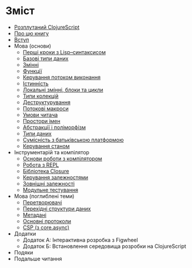 # Зміст

* [Розплутаний ClojureScript](./README.md)
* [Про цю книгу](./manuscript/01-About-this-book.md)
* [Вступ](./manuscript/02-Introduction.md)
* Мова (основи)
  * [Перші кроки з Lisp–синтаксисом](./manuscript/03-01-First-steps-with-Lisp-syntax.md)
  * [Базові типи даних](./manuscript/03-02-The-base-data-types.md)
  * [Змінні](./manuscript/03-03-Vars.md)
  * [Функції](./manuscript/03-04-Functions.md)
  * [Керування потоком виконання](./manuscript/03-05-Flow-control.md)
  * [Істинність](./manuscript/03-06-Truthiness.md)
  * [Локальні змінні, блоки та цикли](./manuscript/03-07-Locals-Blocks-and-Loops.md)
  * [Типи колекцій](./manuscript/03-08-Collection-types.md)
  * [Деструктурування](./manuscript/03-09-Destructuring.md)
  * [Потокові макроси](./manuscript/03-10-Threading-Macros.md)
  * [Умови читача](./manuscript/03-11-Reader-Conditionals.md)
  * [Простори імен](./manuscript/03-12-Namespaces.md)
  * [Абстракції і поліморфізм](./manuscript/03-13-Abstractions-and-Polymorphism.md)
  * [Типи даних](./manuscript/03-14-Data-types.md)
  * [Сумісність з батьківською платформою](./manuscript/03-15-Host-interoperability.md)
  * [Керування станом](./manuscript/03-16-State-management.md)
* Інструментарій та компілятор
  * [Основи роботи з компілятором](./manuscript/04-01-Getting-Started-with-the-Compiler.md)
  * [Робота з REPL](./manuscript/04-02-Working-with-the-REPL.md)
  * [Бібліотека Closure](./manuscript/04-03-The-Closure-Library.md)
  * [Керування залежностями](./manuscript/04-04-Dependency-management.md)
  * [Зовнішні залежності](./manuscript/04-05-External-dependencies.md)
  * [Модульне тестування](./manuscript/04-06-Unit-testing.md)
* Мова (поглиблені теми)
  * [Перетворювачі](./manuscript/05-01-Transducers.md)
  * [Перехідні структури даних](./manuscript/05-02-Transients.md)
  * [Метадані](./manuscript/05-03-Metadata.md)
  * [Основні протоколи](./manuscript/05-04-Core-protocols.md)
  * [CSP (з core.async)](./manuscript/05-05-CSP.md)
* Додатки
  * Додаток А: Інтерактивна розробка з Figwheel
  * Додаток Б: Встановлення середовища розробки на ClojureScript
* Подяки
* Подальше читання
